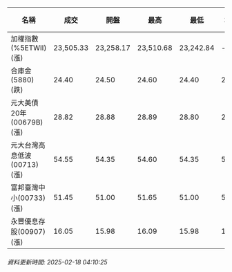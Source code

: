 | 名稱 | 成交 | 開盤 | 最高 | 最低 | 均價 | 成交金額(億) | 昨收 | 漲跌幅 | 漲跌 | 總量 | 昨量 | 振幅 |
| -------- | -------- | -------- | -------- |-------- | -------- | -------- |-------- |-------- |-------- | -------- | -------- |-------- |
|加權指數(%5ETWII) (漲)|23,505.33|23,258.17|23,510.68|23,242.84|-|3,641.88|23,152.61|1.52%|352.72|7,302,563|0|1.16%|
|合庫金(5880) (跌)|24.40|24.50|24.60|24.40|24.50|2.30|24.45|0.20%|0.05|9,388|7,417|0.82%|
|元大美債20年(00679B) (漲)|28.82|28.88|28.89|28.80|28.84|11.30|28.81|0.03%|0.01|39,165|49,221|0.31%|
|元大台灣高息低波(00713) (漲)|54.55|54.35|54.60|54.35|54.51|5.77|54.15|0.74%|0.40|10,583|9,528|0.46%|
|富邦臺灣中小(00733) (漲)|51.45|51.00|51.65|51.00|51.53|0.626|50.70|1.48%|0.75|1,214|1,637|1.28%|
|永豐優息存股(00907) (漲)|16.05|15.98|16.09|15.98|16.05|0.553|15.91|0.88%|0.14|3,447|3,279|0.69%|
###### 資料更新時間: 2025-02-18 04:10:25